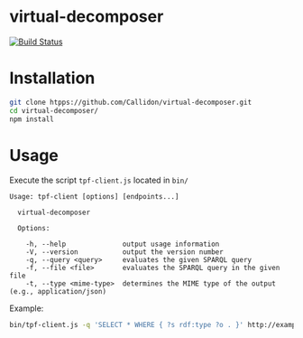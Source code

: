 #  virtual-decomposer
[![Build Status](https://travis-ci.org/Callidon/virtual-decomposer.svg?branch=master)](https://travis-ci.org/Callidon/virtual-decomposer)

# Installation
```bash
git clone htpps://github.com/Callidon/virtual-decomposer.git
cd virtual-decomposer/
npm install
```

# Usage

Execute the script `tpf-client.js` located in `bin/`
```
Usage: tpf-client [options] [endpoints...]

  virtual-decomposer

  Options:

    -h, --help              output usage information
    -V, --version           output the version number
    -q, --query <query>     evaluates the given SPARQL query
    -f, --file <file>       evaluates the SPARQL query in the given file
    -t, --type <mime-type>  determines the MIME type of the output (e.g., application/json)
```

Example:
```bash
bin/tpf-client.js -q 'SELECT * WHERE { ?s rdf:type ?o . }' http://example.fragments.server1/dbpedia_3.9 http://example.fragments.server2/dbpedia_3.9
```
